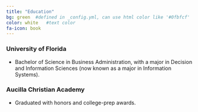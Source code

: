 ```yaml
---
title: "Education"
bg: green  #defined in _config.yml, can use html color like '#0fbfcf'
color: white   #text color
fa-icon: book
---
```


### University of Florida

- Bachelor of Science in Business Administration, with a major in Decision and Information Sciences (now known as a major in Information Systems).


### Aucilla Christian Academy

- Graduated with honors and college-prep awards.


